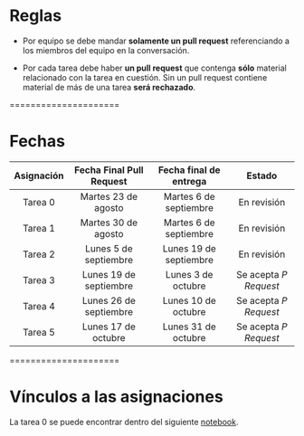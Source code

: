 # Reglas

- Por equipo se debe mandar **solamente un pull request** referenciando a los miembros del equipo en la conversación.

- Por cada tarea debe haber **un pull request** que contenga **sólo** material relacionado con la tarea en cuestión. Sin un pull request contiene material de más de una tarea **será rechazado**.

=====================

# Fechas

|     Asignación     | Fecha Final Pull Request | Fecha final de entrega  |         Estado         |
|:------------------:|:------------------------:|:-----------------------:|:----------------------:|
|        Tarea 0     |    Martes 23 de agosto   |  Martes 6 de septiembre | En revisión  |
|        Tarea 1     |    Martes 30 de agosto   |  Martes 6 de septiembre | En revisión   |
|        Tarea 2     |    Lunes 5 de septiembre   |  Lunes 19 de septiembre | En revisión   |
|        Tarea 3     |    Lunes 19 de septiembre   |  Lunes 3 de octubre | Se acepta *P Request*  |
|        Tarea 4     |    Lunes 26 de septiembre   |  Lunes 10 de octubre | Se acepta *P Request*  |
|        Tarea 5     |    Lunes 17 de octubre   |  Lunes 31 de octubre | Se acepta *P Request*  |



=====================

# Vínculos a las asignaciones

La tarea 0 se puede encontrar dentro del siguiente [notebook](https://github.com/lbenet/2017-1_TSFisComp/blob/master/notas_clase/01_Introd_git.ipynb).

